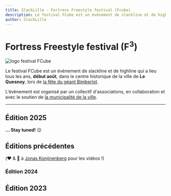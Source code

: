 ```yaml
---
title: SlackLille - Fortress Freestyle festival (Fcube)
description: Le festival FCube est un évènement de slackline et de highline qui a lieu tous les ans, début août, dans le centre historique de la ville de Le Quesnoy, lors de la fête du géant Bimberlot.
author: SlackLille
---
```


<script lang="ts">
  import logoFCube from '$lib/assets/logo_fcube.png';
  import {YouTube} from 'sveltekit-embed';
</script>

# Fortress Freestyle festival (F<sup>3</sup>)

<img alt="logo festival FCube" class="not-prose md:float-left mt-0 md:w-1/3 md:mr-4 border p-2" src="{logoFCube}"/>

<div class="lead">
<p>Le festival FCube est un évènement de slackline et de highline qui a lieu tous les ans, <strong>début août</strong>, dans le centre historique de la ville de <strong>Le Quesnoy</strong>, lors de <a href="https://bimberlot.fr/">la fête du géant Bimberlot</a>.</p>
<p>L'évènement est organisé par un collectif d'associations, en collaboration et avec le soutien de <a href="https://www.lequesnoy.fr/">la municipalité de la ville</a>.
</p>
</div>

<hr class=" clear-both"/>

## Édition 2025

**... Stay tuned!** 😉

## Éditions précédentes

(❤️ & 🙏 à [Jonas Konijnenberg](https://www.youtube.com/@JonasKonijnenberg) pour les vidéos !)

### Édition 2024

<YouTube  youTubeId="Nk5jtqpyA8c"/>

## Édition 2023

<YouTube  youTubeId="Eom7nIciYLM"/>

